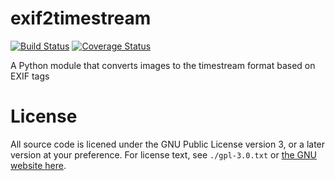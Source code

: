 exif2timestream
===============

[![Build Status](https://travis-ci.org/borevitzlab/exif2timestream.svg?branch=master)](https://travis-ci.org/borevitzlab/exif2timestream)
[![Coverage Status](https://coveralls.io/repos/borevitzlab/exif2timestream/badge.png)](https://coveralls.io/r/borevitzlab/exif2timestream)

A Python module that converts images to the timestream format based on EXIF tags

License
=======

All source code is licened under the GNU Public License version 3, or a later
version at your preference.  For license text, see `./gpl-3.0.txt` or
[the GNU website here](http://www.gnu.org/licenses/gpl-3.0.txt).
